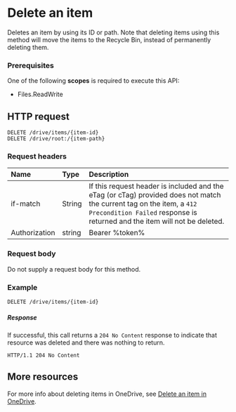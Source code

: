 # Delete an item

Deletes an item by using its ID or path. Note that deleting items using this method will move the items to the Recycle Bin, instead of permanently deleting them.

### Prerequisites
One of the following **scopes** is required to execute this API: 

  * Files.ReadWrite
  
## HTTP request

<!-- { "blockType": "ignored" } -->
```
DELETE /drive/items/{item-id}
DELETE /drive/root:/{item-path}
```


### Request headers

| Name       | Type  | Description                                                                                                                                                                                       |
|:-----------|:------|:----------------------|
| if-match | String  | If this request header is included and the eTag (or cTag) provided does not match the current tag on the item, a `412 Precondition Failed` response is returned and the item will not be deleted. |
| Authorization  | string  | Bearer %token% |


### Request body
Do not supply a request body for this method.


### Example
<!-- {
  "blockType": "request",
  "name": "delete-item"
}-->
```
DELETE /drive/items/{item-id}
```

##### Response

If successful, this call returns a `204 No Content` response to indicate that resource was deleted and there was nothing to return.

<!-- { "blockType": "response" } -->
```http
HTTP/1.1 204 No Content
```

## More resources

For more info about deleting items in OneDrive, see [Delete an item in OneDrive](https://dev.onedrive.com/items/delete.htm).

<!-- uuid: 8fcb5dbc-d5aa-4681-8e31-b001d5168d79
2015-10-25 14:57:30 UTC -->
<!-- {
  "type": "#page.annotation",
  "description": "Delete item",
  "keywords": "",
  "section": "documentation",
  "tocPath": ""
}-->
